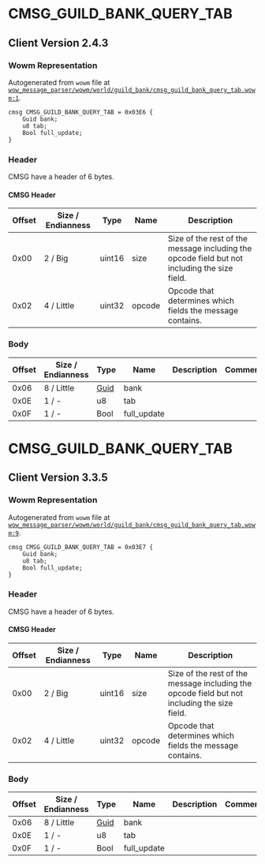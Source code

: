 # CMSG_GUILD_BANK_QUERY_TAB

## Client Version 2.4.3

### Wowm Representation

Autogenerated from `wowm` file at [`wow_message_parser/wowm/world/guild_bank/cmsg_guild_bank_query_tab.wowm:1`](https://github.com/gtker/wow_messages/tree/main/wow_message_parser/wowm/world/guild_bank/cmsg_guild_bank_query_tab.wowm#L1).
```rust,ignore
cmsg CMSG_GUILD_BANK_QUERY_TAB = 0x03E6 {
    Guid bank;
    u8 tab;
    Bool full_update;
}
```
### Header

CMSG have a header of 6 bytes.

#### CMSG Header

| Offset | Size / Endianness | Type   | Name   | Description |
| ------ | ----------------- | ------ | ------ | ----------- |
| 0x00   | 2 / Big           | uint16 | size   | Size of the rest of the message including the opcode field but not including the size field.|
| 0x02   | 4 / Little        | uint32 | opcode | Opcode that determines which fields the message contains.|

### Body

| Offset | Size / Endianness | Type | Name | Description | Comment |
| ------ | ----------------- | ---- | ---- | ----------- | ------- |
| 0x06 | 8 / Little | [Guid](../spec/packed-guid.md) | bank |  |  |
| 0x0E | 1 / - | u8 | tab |  |  |
| 0x0F | 1 / - | Bool | full_update |  |  |

# CMSG_GUILD_BANK_QUERY_TAB

## Client Version 3.3.5

### Wowm Representation

Autogenerated from `wowm` file at [`wow_message_parser/wowm/world/guild_bank/cmsg_guild_bank_query_tab.wowm:9`](https://github.com/gtker/wow_messages/tree/main/wow_message_parser/wowm/world/guild_bank/cmsg_guild_bank_query_tab.wowm#L9).
```rust,ignore
cmsg CMSG_GUILD_BANK_QUERY_TAB = 0x03E7 {
    Guid bank;
    u8 tab;
    Bool full_update;
}
```
### Header

CMSG have a header of 6 bytes.

#### CMSG Header

| Offset | Size / Endianness | Type   | Name   | Description |
| ------ | ----------------- | ------ | ------ | ----------- |
| 0x00   | 2 / Big           | uint16 | size   | Size of the rest of the message including the opcode field but not including the size field.|
| 0x02   | 4 / Little        | uint32 | opcode | Opcode that determines which fields the message contains.|

### Body

| Offset | Size / Endianness | Type | Name | Description | Comment |
| ------ | ----------------- | ---- | ---- | ----------- | ------- |
| 0x06 | 8 / Little | [Guid](../spec/packed-guid.md) | bank |  |  |
| 0x0E | 1 / - | u8 | tab |  |  |
| 0x0F | 1 / - | Bool | full_update |  |  |

